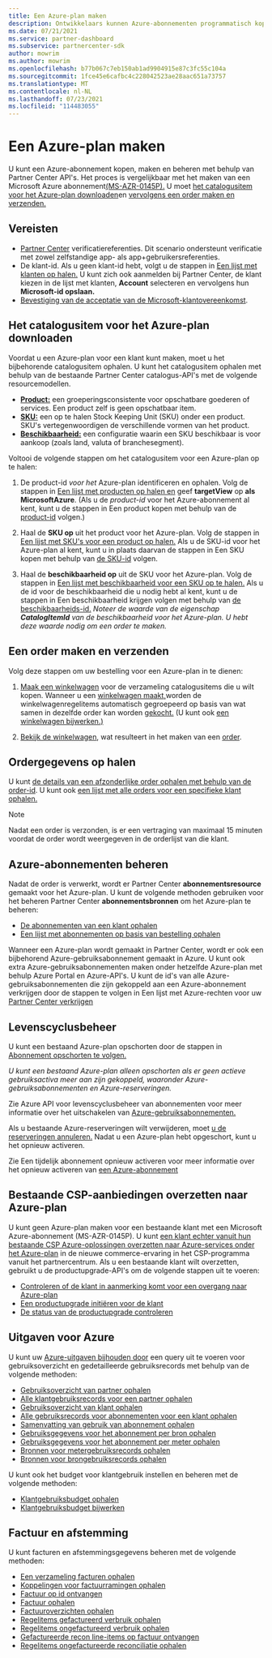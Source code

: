 ```yaml
---
title: Een Azure-plan maken
description: Ontwikkelaars kunnen Azure-abonnementen programmatisch kopen, maken en beheren met behulp Partner Center API's.
ms.date: 07/21/2021
ms.service: partner-dashboard
ms.subservice: partnercenter-sdk
author: mowrim
ms.author: mowrim
ms.openlocfilehash: b77b067c7eb150ab1ad9904915e87c3fc55c104a
ms.sourcegitcommit: 1fce45e6cafbc4c228042523ae28aac651a73757
ms.translationtype: MT
ms.contentlocale: nl-NL
ms.lasthandoff: 07/23/2021
ms.locfileid: "114483055"
---
```

# <a name="create-an-azure-plan"></a>Een Azure-plan maken

U kunt een Azure-abonnement kopen, maken en beheren met behulp van Partner Center API's. Het proces is vergelijkbaar met het maken van een Microsoft Azure abonnement[(MS-AZR-0145P).](https://go.microsoft.com/fwlink/p/?linkid=2164140) U moet [het catalogusitem voor het Azure-plan downloaden](#get-the-catalog-item-for-azure-plan)en [vervolgens een order maken en verzenden.](#create-and-submit-an-order)

## <a name="prerequisites"></a>Vereisten

* [Partner Center](partner-center-authentication.md) verificatiereferenties. Dit scenario ondersteunt verificatie met zowel zelfstandige app- als app+gebruikersreferenties.
* De klant-id. Als u geen klant-id hebt, volgt u de stappen in [Een lijst met klanten op halen.](get-a-list-of-customers.md) U kunt zich ook aanmelden bij Partner Center, de klant kiezen in de lijst met klanten, **Account** selecteren en vervolgens hun **Microsoft-id opslaan.**
* [Bevestiging van de acceptatie van de Microsoft-klantovereenkomst](/partner-center/confirm-customer-agreement).

## <a name="get-the-catalog-item-for-azure-plan"></a>Het catalogusitem voor het Azure-plan downloaden

Voordat u een Azure-plan voor een klant kunt maken, moet u het bijbehorende catalogusitem ophalen. U kunt het catalogusitem ophalen met behulp van de bestaande Partner Center catalogus-API's met de volgende resourcemodellen.

* **[Product:](product-resources.md#product)** een groeperingsconsistente voor opschatbare goederen of services. Een product zelf is geen opschatbaar item.
* **[SKU:](product-resources.md#sku)** een op te halen Stock Keeping Unit (SKU) onder een product. SKU's vertegenwoordigen de verschillende vormen van het product.
* **[Beschikbaarheid:](product-resources.md#availability)** een configuratie waarin een SKU beschikbaar is voor aankoop (zoals land, valuta of branchesegment).

Voltooi de volgende stappen om het catalogusitem voor een Azure-plan op te halen:

1. De product-id *voor het* Azure-plan identificeren en ophalen. Volg de stappen in [Een lijst met producten op halen en](get-a-list-of-products.md) geef **targetView** op **als MicrosoftAzure**. (Als u de *product-id* voor het Azure-abonnement al kent, kunt u de stappen in Een product kopen met behulp van de [product-id](get-a-product-by-id.md) volgen.)

2. Haal de **SKU op** uit het product voor het Azure-plan. Volg de stappen in [Een lijst met SKU's voor een product op halen.](get-a-list-of-skus-for-a-product.md) Als u de SKU-id voor het Azure-plan al kent, kunt u in plaats daarvan de stappen in Een SKU kopen met behulp van [de SKU-id](get-a-sku-by-id.md) volgen.

3. Haal de **beschikbaarheid op** uit de SKU voor het Azure-plan. Volg de stappen in [Een lijst met beschikbaarheid voor een SKU op te halen.](get-a-list-of-availabilities-for-a-sku.md) Als u de id voor de beschikbaarheid die u nodig hebt al kent, kunt u de stappen in Een beschikbaarheid krijgen volgen met behulp van [de beschikbaarheids-id.](get-an-availability-by-id.md) *Noteer de waarde van de eigenschap **CatalogItemId** van de beschikbaarheid voor het Azure-plan. U hebt deze waarde nodig om een order te maken.*

## <a name="create-and-submit-an-order"></a>Een order maken en verzenden

Volg deze stappen om uw bestelling voor een Azure-plan in te dienen:

1. [Maak een winkelwagen](create-a-cart.md) voor de verzameling catalogusitems die u wilt kopen. Wanneer u een [winkelwagen maakt,](cart-resources.md#cart)worden de winkelwagenregelitems automatisch gegroepeerd op basis van wat samen in dezelfde order kan worden [](cart-resources.md#cartlineitem) [gekocht.](order-resources.md#order) (U kunt ook [een winkelwagen bijwerken.)](update-a-cart.md)

2. [Bekijk de winkelwagen](checkout-a-cart.md), wat resulteert in het maken van een [order](order-resources.md#order).

## <a name="get-order-details"></a>Ordergegevens op halen

U kunt [de details van een afzonderlijke order ophalen met behulp van de order-id](get-an-order-by-id.md). U kunt ook [een lijst met alle orders voor een specifieke klant ophalen.](get-all-of-a-customer-s-orders.md)

>[!NOTE]
>Nadat een order is verzonden, is er een vertraging van maximaal 15 minuten voordat de order wordt weergegeven in de orderlijst van die klant.

## <a name="manage-azure-plans"></a>Azure-abonnementen beheren

Nadat de order is verwerkt, wordt er Partner Center **abonnementsresource** gemaakt voor het Azure-plan. U kunt de volgende methoden gebruiken voor het beheren Partner Center **abonnementsbronnen** om het Azure-plan te beheren:

* [De abonnementen van een klant ophalen](get-all-of-a-customer-s-subscriptions.md)
* [Een lijst met abonnementen op basis van bestelling ophalen](get-a-list-of-subscriptions-by-order.md)

Wanneer een Azure-plan wordt gemaakt in Partner Center, wordt er ook een bijbehorend Azure-gebruiksabonnement gemaakt in Azure. U kunt ook extra Azure-gebruiksabonnementen maken onder hetzelfde Azure-plan met behulp Azure Portal en Azure-API's. U kunt de id's van alle Azure-gebruiksabonnementen die zijn gekoppeld aan een Azure-abonnement verkrijgen door de stappen te volgen in Een lijst met Azure-rechten voor uw [Partner Center verkrijgen](get-a-list-of-azure-entitlements-for-subscription.md)

## <a name="lifecycle-management"></a>Levenscyclusbeheer

U kunt een bestaand Azure-plan opschorten door de stappen in [Abonnement opschorten te volgen.](suspend-a-subscription.md)

*U kunt een bestaand Azure-plan alleen opschorten als er geen actieve gebruiksactiva meer aan zijn gekoppeld, waaronder Azure-gebruiksabonnementen en Azure-reserveringen.*

Zie Azure API voor levenscyclusbeheer van abonnementen voor meer informatie over het uitschakelen van [Azure-gebruiksabonnementen.](/rest/api/resources/subscriptions)

Als u bestaande Azure-reserveringen wilt verwijderen, moet [u de reserveringen annuleren.](/partner-center/azure-reservations-manage#cancel-or-exchange-a-reservation)
Nadat u een Azure-plan hebt opgeschort, kunt u het opnieuw activeren.

Zie Een tijdelijk abonnement opnieuw activeren voor meer informatie over het opnieuw activeren van [een Azure-abonnement](reactivate-a-suspended-a-subscription.md)

## <a name="transition-existing-csp-offers-to-azure-plan"></a>Bestaande CSP-aanbiedingen overzetten naar Azure-plan 

U kunt geen Azure-plan maken voor een bestaande klant met een Microsoft Azure-abonnement (MS-AZR-0145P). U kunt [een klant echter vanuit hun bestaande CSP Azure-oplossingen overzetten naar Azure-services onder het Azure-plan](/partner-center/azure-plan-transition) in de nieuwe commerce-ervaring in het CSP-programma vanuit het partnercentrum. Als u een bestaande klant wilt overzetten, gebruikt u de productupgrade-API's om de volgende stappen uit te voeren:

* [Controleren of de klant in aanmerking komt voor een overgang naar Azure-plan](get-eligibility-for-product-upgrade.md)
* [Een productupgrade initiëren voor de klant](create-product-upgrade-entity.md)
* [De status van de productupgrade controleren](get-product-upgrade-status.md)

## <a name="azure-spending"></a>Uitgaven voor Azure

U kunt uw [Azure-uitgaven bijhouden door](azure-spending.md) een query uit te voeren voor gebruiksoverzicht en gedetailleerde gebruiksrecords met behulp van de volgende methoden:

* [Gebruiksoverzicht van partner ophalen](get-a-partner-usage-summary.md)
* [Alle klantgebruiksrecords voor een partner ophalen](get-a-customer-s-usage-records.md)
* [Gebruiksoverzicht van klant ophalen](get-a-customer-usage-summary.md)
* [Alle gebruiksrecords voor abonnementen voor een klant ophalen](get-a-customer-subscription-s-usage-records.md)
* [Samenvatting van gebruik van abonnement ophalen](get-a-customer-subscription-usage-summary.md)
* [Gebruiksgegevens voor het abonnement per bron ophalen](get-a-customer-subscription-resource-usage-records.md)
* [Gebruiksgegevens voor het abonnement per meter ophalen](get-a-customer-subscription-meter-usage-records.md)
* [Bronnen voor metergebruiksrecords ophalen](meter-usage-resources.md)
* [Bronnen voor brongebruiksrecords ophalen](resource-usage-resources.md)

U kunt ook het budget voor klantgebruik instellen en beheren met de volgende methoden:

* [Klantgebruiksbudget ophalen](get-a-customer-s-usage-spending-budget.md)
* [Klantgebruiksbudget bijwerken](update-a-customer-s-usage-spending-budget.md)

## <a name="invoice-and-reconciliation"></a>Factuur en afstemming

U kunt facturen en afstemmingsgegevens beheren met de volgende methoden:

* [Een verzameling facturen ophalen](get-a-collection-of-invoices.md)
* [Koppelingen voor factuurramingen ophalen](get-invoice-estimate-links.md)
* [Factuur op id ontvangen](get-invoice-by-id.md)
* [Factuur ophalen](get-invoice-statement.md)
* [Factuuroverzichten ophalen](get-invoice-summaries.md)
* [Regelitems gefactureerd verbruik ophalen](get-invoice-billed-consumption-lineitems.md)
* [Regelitems ongefactureerd verbruik ophalen](get-invoice-unbilled-consumption-lineitems.md)
* [Gefactureerde recon line-items op factuur ontvangen](get-invoiceline-items.md)
* [Regelitems ongefactureerde reconciliatie ophalen](get-invoice-unbilled-recon-lineitems.md)

